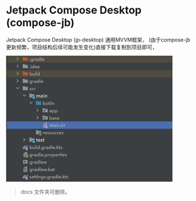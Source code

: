 # Jetpack Compose Desktop (compose-jb)

Jetpack Compose Desktop (jp-desktop) 通用MVVM框架， (由于compose-jb更新频繁，项目结构后续可能发生变化)直接下载复制到项目即可，

![项目结构图](QQ图片20221024154145.png)

> docs 文件夹可删除。